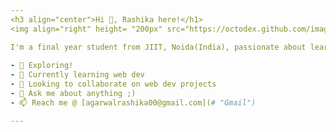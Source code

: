 ```yaml
---
<h3 align="center">Hi 👋, Rashika here!</h1>
<img align="right" height= "200px" src="https://octodex.github.com/images/daftpunktocat-thomas.gif"/>

I'm a final year student from JIIT, Noida(India), passionate about learning tech stuffs!
  
- 🔭 Exploring!
- 🌱 Currently learning web dev
- 👯 Looking to collaborate on web dev projects
- 💬 Ask me about anything ;)
- 📫 Reach me @ [agarwalrashika00@gmail.com](# "Gmail")

---
```

